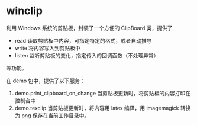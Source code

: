 # winclip

利用 Windows 系统的剪贴板，封装了一个方便的 ClipBoard 类，提供了

- read 读取剪贴板中内容，可指定特定的格式，或者自动推导
- write 将内容写入到剪贴板中
- listen 监听剪贴板的变化，指定传入的回调函数（不处理异常）

等功能。

在 demo 包中，提供了以下服务：

1. demo.print_clipboard_on_change 当剪贴板更新时，将剪贴板的内容打印在控制台中
2. demo.texclip 当剪贴板更新时，将内容用 latex 编译，用 imagemagick 转换为 png 保存在当前工作目录中。
